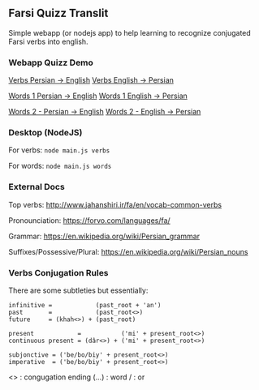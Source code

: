 ## Farsi Quizz Translit

Simple webapp (or nodejs app) to help learning to recognize conjugated Farsi verbs into english.

### Webapp Quizz Demo

[Verbs Persian -> English](http://htmlpreview.github.io/?https://github.com/benji/farsi-quizz-translit/blob/master/index.html?quizz_type=verbs&quizz_dict=verbs&quizz_far2eng=true)
[Verbs English -> Persian](http://htmlpreview.github.io/?https://github.com/benji/farsi-quizz-translit/blob/master/index.html?quizz_type=verbs&quizz_dict=verbs&quizz_far2eng=false)

[Words 1 Persian -> English](http://htmlpreview.github.io/?https://github.com/benji/farsi-quizz-translit/blob/master/index.html?quizz_type=words&quizz_dict=words1&quizz_far2eng=true)
[Words 1 English -> Persian](http://htmlpreview.github.io/?https://github.com/benji/farsi-quizz-translit/blob/master/index.html?quizz_type=words&quizz_dict=words1&quizz_far2eng=false)

[Words 2 - Persian -> English](http://htmlpreview.github.io/?https://github.com/benji/farsi-quizz-translit/blob/master/index.html?quizz_type=words&quizz_dict=words2&quizz_far2eng=true)
[Words 2 - English -> Persian](http://htmlpreview.github.io/?https://github.com/benji/farsi-quizz-translit/blob/master/index.html?quizz_type=words&quizz_dict=words2&quizz_far2eng=false)

### Desktop (NodeJS)

For verbs:
`node main.js verbs`

For words:
`node main.js words`

### External Docs

Top verbs: http://www.jahanshiri.ir/fa/en/vocab-common-verbs

Pronounciation: https://forvo.com/languages/fa/

Grammar: https://en.wikipedia.org/wiki/Persian_grammar

Suffixes/Possessive/Plural: https://en.wikipedia.org/wiki/Persian_nouns

### Verbs Conjugation Rules

There are some subtleties but essentially:

```
infinitive =            (past_root + 'an')
past       =            (past_root<>)
future     = (khah<>) + (past_root)

present            =           ('mi' + present_root<>)
continuous present = (dâr<>) + ('mi' + present_root<>)

subjonctive = ('be/bo/biy' + present_root<>)
imperative  = ('be/bo/biy' + present_root<>)
```

<> : congugation ending
(...) : word
/ : or